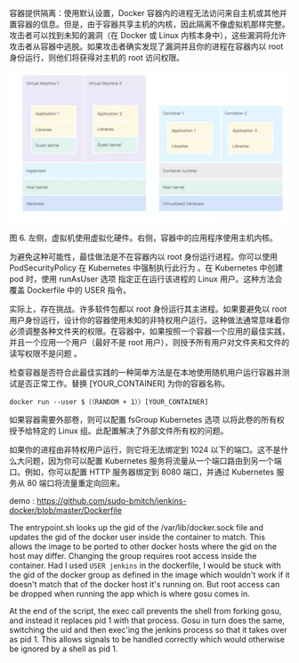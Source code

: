 容器提供隔离：使用默认设置，Docker 容器内的进程无法访问来自主机或其他并置容器的信息。但是，由于容器共享主机的内核，因此隔离不像虚拟机那样完整。攻击者可以找到未知的漏洞（在 Docker 或 Linux 内核本身中），这些漏洞将允许攻击者从容器中逃脱。如果攻击者确实发现了漏洞并且你的进程在容器内以 root 身份运行，则他们将获得对主机的 root 访问权限。

![docker-security](../image/docker-security.png)

图 6. 左侧，虚拟机使用虚拟化硬件。右侧，容器中的应用程序使用主机内核。

为避免这种可能性，最佳做法是不在容器内以 root 身份运行进程。你可以使用 PodSecurityPolicy 在 Kubernetes 中强制执行此行为 。在 Kubernetes 中创建 pod 时，使用 runAsUser 选项 指定正在运行该进程的 Linux 用户。这种方法会覆盖 Dockerfile 中的 USER 指令。

实际上，存在挑战。许多软件包都以 root 身份运行其主进程。如果要避免以 root 用户身份运行，设计你的容器使用未知的非特权用户运行。这种做法通常意味着你必须调整各种文件夹的权限。在容器中，如果按照一个容器一个应用的最佳实践，并且一个应用一个用户（最好不是 root 用户），则授予所有用户对文件夹和文件的读写权限不是问题 。

检查容器是否符合此最佳实践的一种简单方法是在本地使用随机用户运行容器并测试是否正常工作。替换 [YOUR_CONTAINER] 为你的容器名称。

```
docker run --user $（（RANDOM + 1））[YOUR_CONTAINER]
```

如果容器需要外部卷，则可以配置 fsGroup Kubernetes 选项 以将此卷的所有权授予给特定的 Linux 组。此配置解决了外部文件所有权的问题。

如果你的进程由非特权用户运行，则它将无法绑定到 1024 以下的端口。这不是什么大问题，因为你可以配置 Kubernetes 服务将流量从一个端口路由到另一个端口。例如，你可以配置 HTTP 服务器绑定到 8080 端口，并通过 Kubernetes 服务从 80 端口将流量重定向回来。

demo : https://github.com/sudo-bmitch/jenkins-docker/blob/master/Dockerfile

The entrypoint.sh looks up the gid of the /var/lib/docker.sock file and updates the gid of the docker user inside the container to match. This allows the image to be ported to other docker hosts where the gid on the host may differ. Changing the group requires root access inside the container. Had I used `USER jenkins` in the dockerfile, I would be stuck with the gid of the docker group as defined in the image which wouldn't work if it doesn't match that of the docker host it's running on. But root access can be dropped when running the app which is where gosu comes in.

At the end of the script, the exec call prevents the shell from forking gosu, and instead it replaces pid 1 with that process. Gosu in turn does the same, switching the uid and then exec'ing the jenkins process so that it takes over as pid 1. This allows signals to be handled correctly which would otherwise be ignored by a shell as pid 1.